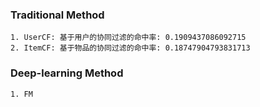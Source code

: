 ### Traditional Method
    1. UserCF: 基于用户的协同过滤的命中率: 0.1909437086092715
    2. ItemCF: 基于物品的协同过滤的命中率: 0.18747904793831713
    
### Deep-learning Method
    1. FM
